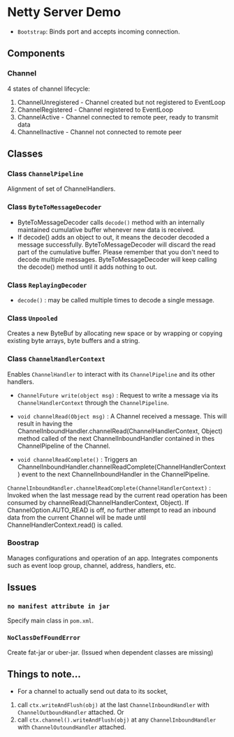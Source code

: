# Netty Server Demo

* `Bootstrap`: Binds port and accepts incoming connection.

## Components
### Channel
4 states of channel lifecycle:
1) ChannelUnregistered - Channel created but not registered to EventLoop
2) ChannelRegistered - Channel registered to EventLoop
3) ChannelActive - Channel connected to remote peer, ready to transmit data
4) ChannelInactive - Channel not connected to remote peer

## Classes

### Class `ChannelPipeline`
Alignment of set of ChannelHandlers.

### Class `ByteToMessageDecoder`
* ByteToMessageDecoder calls `decode()` method with an internally maintained cumulative buffer whenever new data is received.
* If decode() adds an object to out, it means the decoder decoded a message successfully. 
ByteToMessageDecoder will discard the read part of the cumulative buffer. 
Please remember that you don't need to decode multiple messages. 
ByteToMessageDecoder will keep calling the decode() method until it adds nothing to out.

### Class `ReplayingDecoder`
* `decode()`
: may be called multiple times to decode a single message.

### Class `Unpooled`
Creates a new ByteBuf by allocating new space or by wrapping or copying existing byte arrays, byte buffers and a string.

### Class `ChannelHandlerContext`
Enables `ChannelHandler` to interact with its `ChannelPipeline` and its other handlers.

* `ChannelFuture write(object msg)`
: Request to write a message via its `ChannelHandlerContext` through the `ChannelPipeline`.

* `void channelRead(Object msg)`
: A Channel received a message. 
This will result in having the ChannelInboundHandler.channelRead(ChannelHandlerContext, Object) method 
called of the next ChannelInboundHandler contained in thes ChannelPipeline of the Channel.

* `void channelReadComplete()`
: Triggers an ChannelInboundHandler.channelReadComplete(ChannelHandlerContext) event to the next ChannelInboundHandler in the ChannelPipeline.

`ChannelInboundHandler.channelReadComplete(ChannelHandlerContext)`
: Invoked when the last message read by the current read operation has been consumed by channelRead(ChannelHandlerContext, Object). 
If ChannelOption.AUTO_READ is off, no further attempt to read an inbound data from the current Channel will be made until ChannelHandlerContext.read() is called.

### Boostrap
Manages configurations and operation of an app. 
Integrates components such as event loop group, channel, address, handlers, etc.

## Issues

### `no manifest attribute in jar`
Specify main class in `pom.xml`.

### `NoClassDefFoundError`
Create fat-jar or uber-jar. (Issued when dependent classes are missing)

## Things to note...
* For a channel to actually send out data to its socket,
1) call `ctx.writeAndFlush(obj)` at the last `ChannelInboundHandler` with `ChannelOutboundHandler` attached. Or
2) call `ctx.channel().writeAndFlush(obj)` at any `ChannelInboundHandler` with `ChannelOutoundHandler` attached.